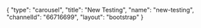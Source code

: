{
    "type": "carousel",
    "title": "New Testing",
    "name": "new-testing",
    "channelId": "66716699",
    "layout": "bootstrap"
}